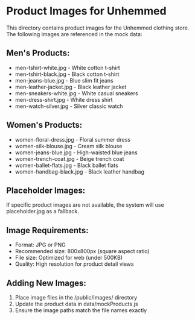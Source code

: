 # Product Images for Unhemmed

This directory contains product images for the Unhemmed clothing store. The following images are referenced in the mock data:

## Men's Products:
- men-tshirt-white.jpg - White cotton t-shirt
- men-tshirt-black.jpg - Black cotton t-shirt
- men-jeans-blue.jpg - Blue slim fit jeans
- men-leather-jacket.jpg - Black leather jacket
- men-sneakers-white.jpg - White casual sneakers
- men-dress-shirt.jpg - White dress shirt
- men-watch-silver.jpg - Silver classic watch

## Women's Products:
- women-floral-dress.jpg - Floral summer dress
- women-silk-blouse.jpg - Cream silk blouse
- women-jeans-blue.jpg - High-waisted blue jeans
- women-trench-coat.jpg - Beige trench coat
- women-ballet-flats.jpg - Black ballet flats
- women-handbag-black.jpg - Black leather handbag

## Placeholder Images:
If specific product images are not available, the system will use placeholder.jpg as a fallback.

## Image Requirements:
- Format: JPG or PNG
- Recommended size: 800x800px (square aspect ratio)
- File size: Optimized for web (under 500KB)
- Quality: High resolution for product detail views

## Adding New Images:
1. Place image files in the /public/images/ directory
2. Update the product data in data/mockProducts.js
3. Ensure the image paths match the file names exactly
